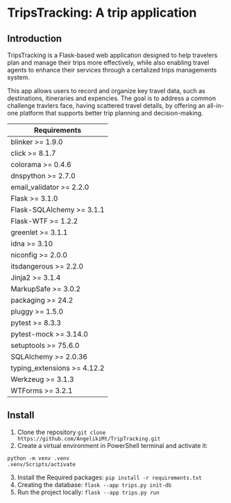 # **TripsTracking: A trip application**

## **Introduction**

TripsTracking is a Flask-based web application designed to help travelers plan and manage their trips more effectively, while also enabling travel agents to enhance their services through a certalized trips managements system. 

This app allows users to record and organize key travel data, such as destinations, itineraries and expencies. The goal is to address a common challenge travlers face, having scattered travel details, by offering an all-in-one platform that supports better trip planning and decision-making. 

| Requirements                |
| ------------                |
| blinker >= 1.9.0            |
| click >= 8.1.7              |
| colorama >= 0.4.6           |
| dnspython >= 2.7.0          |
| email_validator >= 2.2.0    |
| Flask >= 3.1.0              |
| Flask-SQLAlchemy >= 3.1.1   |
| Flask-WTF >= 1.2.2          |
| greenlet >= 3.1.1           |
| idna >= 3.10                |
| niconfig >= 2.0.0           |
| itsdangerous >= 2.2.0       |
| Jinja2 >= 3.1.4             |
| MarkupSafe >= 3.0.2         |
| packaging >= 24.2           |
| pluggy >= 1.5.0             |
| pytest >= 8.3.3             |
| pytest-mock >= 3.14.0       |
| setuptools >= 75.6.0        |
| SQLAlchemy >= 2.0.36        |
| typing_extensions >= 4.12.2 |
| Werkzeug >= 3.1.3           |
| WTForms >= 3.2.1            |


## **Install** 

1. Clone the repository
```git clone https://github.com/AngelikiMt/TripTracking.git```
2. Create a virtual environment in PowerShell terminal and activate it:      

``` 
python -m venv .venv
.venv/Scripts/activate 
```

3. Install the Required packages: ```pip install -r requirements.txt```
4. Creating the database: ```flask --app trips.py init-db```
5. Run the project locally: ```flask --app trips.py run```




